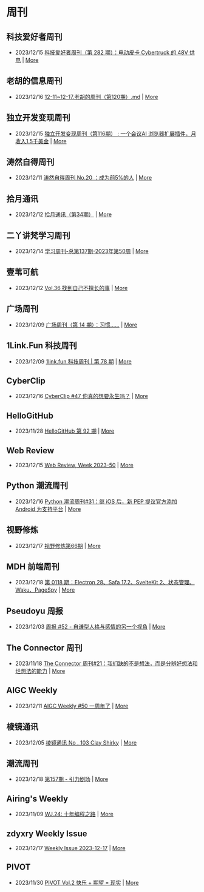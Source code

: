 # 周刊

## 科技爱好者周刊
- 2023/12/15 [科技爱好者周刊（第 282 期）：电动皮卡 Cybertruck 的 48V 供电](http://www.ruanyifeng.com/blog/2023/12/weekly-issue-282.html) | [More](channels/科技爱好者周刊.md)

## 老胡的信息周刊
- 2023/12/16 [12-11~12-17.老胡的周刊（第120期）.md](https://weekly.howie6879.com/2023/12-11~12-17.老胡的周刊（第120期）.html) | [More](channels/老胡的信息周刊.md)

## 独立开发变现周刊
- 2023/12/15 [独立开发变现周刊（第116期） : 一个会议AI 浏览器扩展插件，月收入1.5千美金](https://www.ezindie.com/weekly/issue-116) | [More](channels/独立开发变现周刊.md)

## 涛然自得周刊
- 2023/12/11 [涛然自得周刊 No.20 ：成为前5%的人](http://heyitao.com/post/beyond-code-weekly-020) | [More](channels/涛然自得周刊.md)

## 拾月通讯
- 2023/12/12 [拾月通讯（第34期）](https://www.skyue.com/23121220.html) | [More](channels/拾月通讯.md)

## 二丫讲梵学习周刊
- 2023/12/14 [学习周刊-总第137期-2023年第50周](https://wiki.eryajf.net/pages/854f9d/) | [More](channels/二丫讲梵学习周刊.md)

## 壹苇可航
- 2023/12/12 [Vol.36 找到自己不擅长的事](https://justgoidea.com/newsletter/202336/?utm_source=atom_feed) | [More](channels/壹苇可航.md)

## 广场周刊
- 2023/12/09 [广场周刊（第 14 期）：习惯……](https://immmmm.com/weekly-2023-12-09/) | [More](channels/广场周刊.md)

## 1Link.Fun 科技周刊
- 2023/12/09 [1link.fun 科技周刊 | 第 78 期](https://1link.fun/blog/issue/issue78/) | [More](channels/1Link.Fun%20%E7%A7%91%E6%8A%80%E5%91%A8%E5%88%8A.md)

## CyberClip
- 2023/12/16 [CyberClip #47 你真的想要永生吗？](https://shyrz.me/cyberclip-47-do-you-really-want-to-live-forever/) | [More](channels/CyberClip.md)

## HelloGitHub
- 2023/11/28 [HelloGitHub 第 92 期](https://hellogithub.com/periodical/volume/92) | [More](channels/HelloGitHub.md)

## Web Review
- 2023/12/15 [Web Review, Week 2023-50](https://ervin.ipsquad.net/blog/2023/12/15/web-review-week-2023-50/) | [More](channels/Web%20Review.md)

## Python 潮流周刊
- 2023/12/16 [Python 潮流周刊#31：继 iOS 后，新 PEP 提议官方添加 Android 为支持平台](https://pythoncat.top/posts/2023-12-16-weekly/) | [More](channels/Python%20%E6%BD%AE%E6%B5%81%E5%91%A8%E5%88%8A.md)

## 视野修炼
- 2023/12/17 [视野修炼第66期](https://sugarat.top/weekly/2023-12-17.html) | [More](channels/%E8%A7%86%E9%87%8E%E4%BF%AE%E7%82%BC.md)

## MDH 前端周刊
- 2023/12/18 [第 0118 期：Electron 28、Safa 17.2、SvelteKit 2、状态管理、Waku、PageSpy](https://mdhweekly.com/weekly/issue-0118) | [More](channels/MDH%20%E5%89%8D%E7%AB%AF%E5%91%A8%E5%88%8A.md)

## Pseudoyu 周报
- 2023/12/03 [周报 #52 - 自谦型人格与感情的另一个视角](https://www.pseudoyu.com/zh/2023/12/03/weekly_review_20231203/) | [More](channels/Pseudoyu%20%E5%91%A8%E6%8A%A5.md)

## The Connector 周刊
- 2023/11/18 [The Connector 周刊#21：我们缺的不是想法，而是分辨好想法和烂想法的能力](https://liduos.com/the-connector-weekly-21.html) | [More](channels/The%20Connector%20%E5%91%A8%E5%88%8A.md)

## AIGC Weekly
- 2023/12/11 [AIGC Weekly #50 一周年了](https://quail.ink/op7418/p/aigc-weekly-50) | [More](channels/AIGC%20Weekly.md)

## 棱镜通讯
- 2023/12/05 [棱镜通讯 No . 103 Clay Shirky](https://wangyurui.com/posts/leng-jing-tong-xun-no-103-clay-shirky-a45f1c03) | [More](channels/%E6%A3%B1%E9%95%9C%E9%80%9A%E8%AE%AF.md)

## 潮流周刊
- 2023/12/18 [第157期 - 引力剧场](https://weekly.tw93.fun/posts/157-%E5%BC%95%E5%8A%9B%E5%89%A7%E5%9C%BA/) | [More](channels/%E6%BD%AE%E6%B5%81%E5%91%A8%E5%88%8A.md)

## Airing's Weekly
- 2023/11/09 [WJ.24: 十年编程之路](https://weekly.ursb.me/posts/weekly-24/) | [More](channels/Airing%27s%20Weekly.md)

## zdyxry Weekly Issue
- 2023/12/17 [Weekly Issue 2023-12-17](https://zdyxry.github.io/2023/12/17/Weekly-Issue-2023-12-17/) | [More](channels/zdyxry%20Weekly%20Issue.md)

## PIVOT
- 2023/11/30 [PIVOT Vol.2 快乐 + 期望 = 现实](https://anotherdayu.com/2023/5519/) | [More](channels/PIVOT.md)

